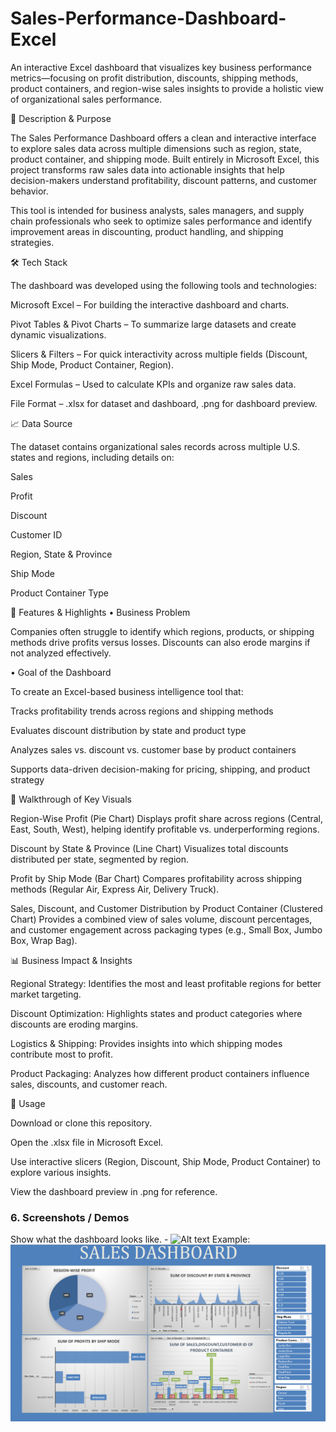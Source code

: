 # Sales-Performance-Dashboard-Excel
An interactive Excel dashboard that visualizes key business performance metrics—focusing on profit distribution, discounts, shipping methods, product containers, and region-wise sales insights to provide a holistic view of organizational sales performance.

📌 Description & Purpose

The Sales Performance Dashboard offers a clean and interactive interface to explore sales data across multiple dimensions such as region, state, product container, and shipping mode. Built entirely in Microsoft Excel, this project transforms raw sales data into actionable insights that help decision-makers understand profitability, discount patterns, and customer behavior.

This tool is intended for business analysts, sales managers, and supply chain professionals who seek to optimize sales performance and identify improvement areas in discounting, product handling, and shipping strategies.

🛠 Tech Stack

The dashboard was developed using the following tools and technologies:

Microsoft Excel – For building the interactive dashboard and charts.

Pivot Tables & Pivot Charts – To summarize large datasets and create dynamic visualizations.

Slicers & Filters – For quick interactivity across multiple fields (Discount, Ship Mode, Product Container, Region).

Excel Formulas – Used to calculate KPIs and organize raw sales data.

File Format – .xlsx for dataset and dashboard, .png for dashboard preview.

📈 Data Source

The dataset contains organizational sales records across multiple U.S. states and regions, including details on:

Sales

Profit

Discount

Customer ID

Region, State & Province

Ship Mode

Product Container Type

🚀 Features & Highlights
• Business Problem

Companies often struggle to identify which regions, products, or shipping methods drive profits versus losses. Discounts can also erode margins if not analyzed effectively.

• Goal of the Dashboard

To create an Excel-based business intelligence tool that:

Tracks profitability trends across regions and shipping methods

Evaluates discount distribution by state and product type

Analyzes sales vs. discount vs. customer base by product containers

Supports data-driven decision-making for pricing, shipping, and product strategy

🎯 Walkthrough of Key Visuals

Region-Wise Profit (Pie Chart)
Displays profit share across regions (Central, East, South, West), helping identify profitable vs. underperforming regions.

Discount by State & Province (Line Chart)
Visualizes total discounts distributed per state, segmented by region.

Profit by Ship Mode (Bar Chart)
Compares profitability across shipping methods (Regular Air, Express Air, Delivery Truck).

Sales, Discount, and Customer Distribution by Product Container (Clustered Chart)
Provides a combined view of sales volume, discount percentages, and customer engagement across packaging types (e.g., Small Box, Jumbo Box, Wrap Bag).

📊 Business Impact & Insights

Regional Strategy: Identifies the most and least profitable regions for better market targeting.

Discount Optimization: Highlights states and product categories where discounts are eroding margins.

Logistics & Shipping: Provides insights into which shipping modes contribute most to profit.

Product Packaging: Analyzes how different product containers influence sales, discounts, and customer reach.

📎 Usage

Download or clone this repository.

Open the .xlsx file in Microsoft Excel.

Use interactive slicers (Region, Discount, Ship Mode, Product Container) to explore various insights.

View the dashboard preview in .png for reference.


### 6.	Screenshots / Demos
Show what the dashboard looks like. - ![Alt text](https://github.com/username/repo/assets/image.png)
Example: ![Dashboard Preview](https://github.com/Sanjay-Durai-196/Sales-Performance-Dashboard-Excel-/blob/main/Sales%20Dashboard%20Overview%20(Excel).png)
